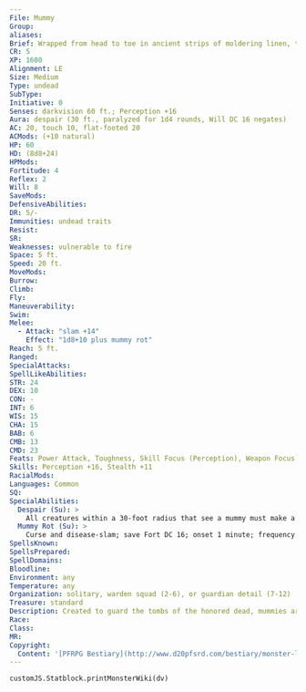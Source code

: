 ```yaml
---
File: Mummy
Group: 
aliases: 
Brief: Wrapped from head to toe in ancient strips of moldering linen, this humanoid moves with a shuff ling gait.
CR: 5
XP: 1600
Alignment: LE
Size: Medium
Type: undead
SubType: 
Initiative: 0
Senses: darkvision 60 ft.; Perception +16
Aura: despair (30 ft., paralyzed for 1d4 rounds, Will DC 16 negates)
AC: 20, touch 10, flat-footed 20
ACMods: (+10 natural)
HP: 60
HD: (8d8+24)
HPMods: 
Fortitude: 4
Reflex: 2
Will: 8
SaveMods: 
DefensiveAbilities: 
DR: 5/-
Immunities: undead traits
Resist: 
SR: 
Weaknesses: vulnerable to fire
Space: 5 ft.
Speed: 20 ft.
MoveMods: 
Burrow: 
Climb: 
Fly: 
Maneuverability: 
Swim: 
Melee: 
  - Attack: "slam +14"
    Effect: "1d8+10 plus mummy rot"
Reach: 5 ft.
Ranged: 
SpecialAttacks: 
SpellLikeAbilities: 
STR: 24
DEX: 10
CON: -
INT: 6
WIS: 15
CHA: 15
BAB: 6
CMB: 13
CMD: 23
Feats: Power Attack, Toughness, Skill Focus (Perception), Weapon Focus (slam)
Skills: Perception +16, Stealth +11
RacialMods: 
Languages: Common
SQ: 
SpecialAbilities:
  Despair (Su): >
    All creatures within a 30-foot radius that see a mummy must make a DC 16 Will save or be paralyzed by fear for 1d4 rounds. Whether or not the save is successful, that creature cannot be affected again by the same mummy's despair ability for 24 hours. This is a paralysis and a mind-affecting fear affect. The save DC is Charisma-based.
  Mummy Rot (Su): >
    Curse and disease-slam; save Fort DC 16; onset 1 minute; frequency 1/day; effect 1d6 Con and 1d6 Cha; cure -. Mummy rot is both a curse and disease and can only be cured if the curse is first removed, at which point the disease can be magically removed. Even after the curse element of mummy rot is lifted, a creature suffering from it cannot recover naturally over time. Anyone casting a conjuration (healing) spell on the afflicted creature must succeed on a DC 20 caster level check, or the spell is wasted and the healing has no effect. Anyone who dies from mummy rot turns to dust and cannot be raised without a resurrection or greater magic. The save DC is Charisma-based.
SpellsKnown: 
SpellsPrepared: 
SpellDomains: 
Bloodline: 
Environment: any
Temperature: any
Organization: solitary, warden squad (2-6), or guardian detail (7-12)
Treasure: standard
Description: Created to guard the tombs of the honored dead, mummies are ever vigilant for those who would desecrate their sacred ground. Mummies are created through a rather lengthy and gruesome embalming process, during which all of the body's major organs are removed and replaced with dried herbs and flowers. After this process, the flesh is anointed with sacred oils and wrapped in purified linens. The creator then finishes the ritual with a create undead spell. Although most mummies are created merely as guardians and remain loyal to their charge until their destruction, certain powerful mummies have much more free will. The majority are at least 10th-level clerics, and are often kings or pharaohs who have called upon dark gods or sinister necromancers to bind their souls to their bodies after death-usually as a means to extend their rule beyond the grave, but at times simply to escape what they fear will be an eternity of torment in their own afterlife.
Race: 
Class: 
MR: 
Copyright:
  Content: '[PFRPG Bestiary](http://www.d20pfsrd.com/bestiary/monster-listings/undead/mummy)'
---
```

```dataviewjs
customJS.Statblock.printMonsterWiki(dv)
```
